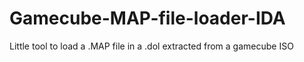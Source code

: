 # Gamecube-MAP-file-loader-IDA
Little tool to load a .MAP file in a .dol extracted from a gamecube ISO
